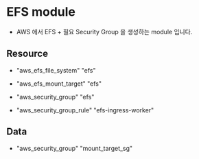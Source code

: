 # EFS module

* AWS 에서 EFS + 필요 Security Group 을 생성하는 module 입니다.

## Resource

* "aws_efs_file_system" "efs"

* "aws_efs_mount_target" "efs"

* "aws_security_group" "efs"

* "aws_security_group_rule" "efs-ingress-worker"

## Data

* "aws_security_group" "mount_target_sg"

